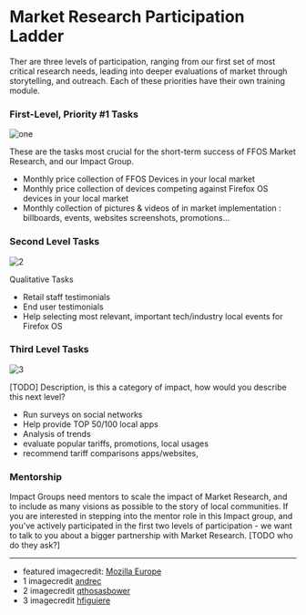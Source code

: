 # Market Research Participation Ladder




Ther are three levels of participation, ranging from our first set of most critical research needs, leading into deeper evaluations of market through storytelling, and outreach.  Each of these priorities have their own training module.

### First-Level, Priority #1 Tasks
![one](http://tiptoes.ca/wp-content/uploads/2015/02/2893549851_ef5121f78b_m.jpg)

These are the tasks most crucial for the short-term success of FFOS Market Research, and our Impact Group.
 
* Monthly price collection of FFOS Devices in your local market
* Monthly price collection of devices competing against Firefox OS devices in your local market
* Monthly collection of pictures & videos of in market implementation : billboards, events, websites screenshots, promotions…

### Second Level Tasks

![2](http://tiptoes.ca/wp-content/uploads/2015/02/3563420741_847725b086_m.jpg)

Qualitative Tasks

* Retail staff testimonials
* End user testimonials
* Help selecting most relevant, important tech/industry local events for Firefox OS

### Third Level Tasks

![3](http://tiptoes.ca/wp-content/uploads/2015/02/4802869688_cdc82146a0_m.jpg)

[TODO] Description, is this a category of impact, how would you describe this next level?

* Run surveys on social networks
* Help provide TOP 50/100 local apps
* Analysis of trends
* evaluate popular tariffs, promotions, local usages
* recommend tariff comparisons apps/websites, 


### Mentorship

Impact Groups need mentors to scale the impact of Market Research, and to include as many visions as possible to the story of local communities.  If you are interested in stepping into the mentor role in this Impact group, and you've actively participated in the first two levels of participation - we want to talk to you about a bigger partnership with Market Research.  [TODO who do they ask?]

---

* featured imagecredit: [Mozilla Europe](https://www.flickr.com/photos/mozillaeu/)
* 1 imagecredit [andrec](https://www.flickr.com/photos/andrec/)
* 2 imagecredit [qthosasbower](https://www.flickr.com/photos/qthomasbower/)
* 3 imagecredit [hfiguiere]()
